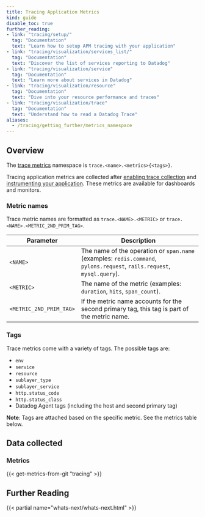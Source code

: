 ```yaml
---
title: Tracing Application Metrics
kind: guide
disable_toc: true
further_reading:
- link: "tracing/setup/"
  tag: "Documentation"
  text: "Learn how to setup APM tracing with your application"
- link: "tracing/visualization/services_list/"
  tag: "Documentation"
  text: "Discover the list of services reporting to Datadog"
- link: "tracing/visualization/service"
  tag: "Documentation"
  text: "Learn more about services in Datadog"
- link: "tracing/visualization/resource"
  tag: "Documentation"
  text: "Dive into your resource performance and traces"
- link: "tracing/visualization/trace"
  tag: "Documentation"
  text: "Understand how to read a Datadog Trace"
aliases:
  - /tracing/getting_further/metrics_namespace
---
```


## Overview

The [trace metrics][1] namespace is `trace.<name>.<metrics>{<tags>}`.

Tracing application metrics are collected after [enabling trace collection][2] and [instrumenting your application][3]. These metrics are available for dashboards and monitors.

### Metric names

Trace metric names are formatted as `trace.<NAME>.<METRIC>` or `trace.<NAME>.<METRIC_2ND_PRIM_TAG>`.

| Parameter               | Description                                                                                                             |
|-------------------------|-------------------------------------------------------------------------------------------------------------------------|
| `<NAME>`                | The name of the operation or `span.name` (examples: `redis.command`, `pylons.request`, `rails.request`, `mysql.query`). |
| `<METRIC>`              | The name of the metric (examples: `duration`, `hits`, `span_count`).                                                    |
| `<METRIC_2ND_PRIM_TAG>` | If the metric name accounts for the second primary tag, this tag is part of the metric name.                            |

### Tags

Trace metrics come with a variety of tags. The possible tags are:

* `env`
* `service`
* `resource`
* `sublayer_type`
* `sublayer_service`
* `http.status_code`
* `http.status_class`
* Datadog Agent tags (including the host and second primary tag)

**Note**: Tags are attached based on the specific metric. See the metrics table below.

## Data collected

### Metrics

{{< get-metrics-from-git "tracing" >}}

## Further Reading

{{< partial name="whats-next/whats-next.html" >}}

[1]: /tracing/visualization/#trace-metrics
[2]: /tracing/send_traces
[3]: /tracing/setup
